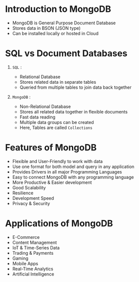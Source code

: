 # Introduction to MongoDB

  - MongoDB is General Purpose Document Database
  - Stores data in BSON (JSON type)
  - Can be installed locally or hosted in Cloud

# SQL vs Document Databases

  1. `SQL` :
      - Relational Database
      - Stores related data in separate tables
      - Queried from multiple tables to join data back together

  2. `MongoDB` :
      - Non-Relational Database
      - Stores all related data together in flexible documents
      - Fast data reading
      - Multiple data groups can be created
      - Here, Tables are called `Collections`

# Features of MongoDB

  - Flexible and User-Friendly to work with data
  - Use one format for both model and query in any application
  - Provides Drivers in all major Programming Languages
  - Easy to connect MongoDB with any programming language
  - More Productive & Easier development
  - Good Scalability
  - Resilience
  - Development Speed
  - Privacy & Security

# Applications of MongoDB

- E-Commerce
- Content Management
- IoT & Time-Series Data
- Trading & Payments
- Gaming
- Mobile Apps
- Real-Time Analytics
- Artificial Intelligence
